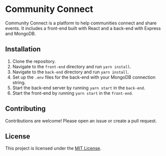 # Community Connect

Community Connect is a platform to help communities connect and share events. It includes a front-end built with React and a back-end with Express and MongoDB.

## Installation

1. Clone the repository.
2. Navigate to the `front-end` directory and run `yarn install`.
3. Navigate to the `back-end` directory and run `yarn install`.
4. Set up the `.env` files for the back-end with your MongoDB connection string.
5. Start the back-end server by running `yarn start` in the `back-end`.
6. Start the front-end by running `yarn start` in the `front-end`.

## Contributing

Contributions are welcome! Please open an issue or create a pull request.

## License

This project is licensed under the [MIT License](LICENSE).
